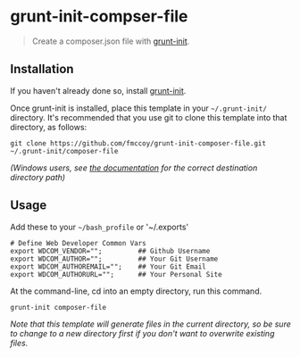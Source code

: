 # grunt-init-compser-file

> Create a composer.json file with [grunt-init][].

[grunt-init]: http://gruntjs.com/project-scaffolding

## Installation
If you haven't already done so, install [grunt-init][].

Once grunt-init is installed, place this template in your `~/.grunt-init/` directory. It's recommended that you use git to clone this template into that directory, as follows:

```
git clone https://github.com/fmccoy/grunt-init-composer-file.git ~/.grunt-init/composer-file
```

_(Windows users, see [the documentation][grunt-init] for the correct destination directory path)_

## Usage
Add these to your `~/bash_profile` or '~/.exports'

```
# Define Web Developer Common Vars
export WDCOM_VENDOR="";         ## Github Username
export WDCOM_AUTHOR="";         ## Your Git Username
export WDCOM_AUTHOREMAIL="";    ## Your Git Email
export WDCOM_AUTHORURL="";      ## Your Personal Site
```

At the command-line, cd into an empty directory, run this command.

```
grunt-init composer-file
```

_Note that this template will generate files in the current directory, so be sure to change to a new directory first if you don't want to overwrite existing files._
